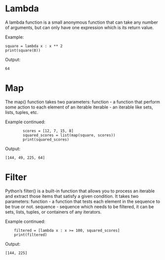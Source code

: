 # Lambda
A lambda function is a small anonymous function that can take any number of arguments, but can only have one expression which is its return value.

Example:

    square = lambda x : x ** 2
    print(square(8))
    
Output:

    64
    
# Map
The map() function takes two parameters:
function - a function that perform some action to each element of an iterable
iterable - an iterable like sets, lists, tuples, etc.

Example continued:

            scores = [12, 7, 15, 8]
            squared_scores = list(map(square, scores))
            print(squared_scores)
   
Output:

    [144, 49, 225, 64]
    
# Filter
Python’s filter() is a built-in function that allows you to process an iterable and extract those items that satisfy a given condition. 
It takes two parameters:
function -  a function that tests each element in the sequence to be true or not.
sequence -  sequence which needs to be filtered, it can be sets, lists, tuples, or containers of any iterators.
        
Example continued:

        filtered = [lambda x : x >= 100, squared_scores]
        print(filtered)
        
Output:

    [144, 225]
